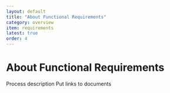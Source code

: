 ```yaml
---
layout: default
title: "About Functional Requirements"
category: overview
item: requirements
latest: true
order: 4
---
```


# About Functional Requirements
Process description
Put links to documents
